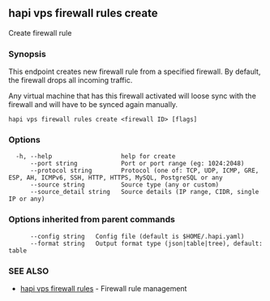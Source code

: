 ## hapi vps firewall rules create

Create firewall rule

### Synopsis

This endpoint creates new firewall rule from a specified firewall. By default, the firewall drops all incoming traffic.

Any virtual machine that has this firewall activated will loose sync with the firewall and will have to be synced again manually.

```
hapi vps firewall rules create <firewall ID> [flags]
```

### Options

```
  -h, --help                   help for create
      --port string            Port or port range (eg: 1024:2048)
      --protocol string        Protocol (one of: TCP, UDP, ICMP, GRE, ESP, AH, ICMPv6, SSH, HTTP, HTTPS, MySQL, PostgreSQL or any
      --source string          Source type (any or custom)
      --source_detail string   Source details (IP range, CIDR, single IP or any)
```

### Options inherited from parent commands

```
      --config string   Config file (default is $HOME/.hapi.yaml)
      --format string   Output format type (json|table|tree), default: table
```

### SEE ALSO

* [hapi vps firewall rules](hapi_vps_firewall_rules.md)	 - Firewall rule management

